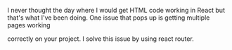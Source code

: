 I never thought the day where I would get HTML code working in React but that's what I've been doing. One issue that pops up is getting multiple pages working

correctly on your project. I solve this issue by using react router.